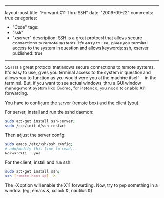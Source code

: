 
---
layout: post
title: "Forward X11 Thru SSH"
date: "2009-09-22"
comments: true
categories:
  - "Code"
tags:
  - "ssh"
  - "xserver"
description: SSH is a great protocol that allows secure connections to remote systems.  It's easy to use, gives you terminal access to the system in question and allows 
keywords: ssh, xserver
published: true
---

SSH is a great protocol that allows secure connections to remote systems.  It's easy to use, gives you terminal access to the system in question and allows you to function as you would were you at the machine itself -- in the terminal.  But, if you want to see actual windows, thru a GUI window management system like Gnome, for instance, you need to enable <a href="http://en.wikipedia.org/wiki/X11">X11</a> forwarding.  
<!--more-->

You have to configure the server (remote box) and the client (you).

For server, install and run the sshd daemon:

```bash
sudo apt-get install ssh-server;
sudo /etc/init.d/ssh restart
```

Then adjust the server config:

```bash
sudo emacs /etc/ssh/ssh_config;
# add/modify this line to read...
ForwardX11   yes
```

For the client, install and run ssh:

```bash
sudo apt-get install ssh;
ssh [remote-host-ip] -X
```

The -X option will enable the X11 forwarding.  Now, try to pop something in a window.  (eg, emacs &, xclock &, nautilus &).  

  
